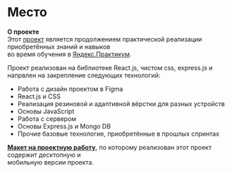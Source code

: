 # Место

**О проекте**  
Этот [проект](https://kombojiec.github.io/mesto-react/) является продолжением практической реализации приобретённых знаний и навыков  
во время обучения в [Яндекс.Практикум](https://praktikum.yandex.ru/web/).  

Проект реализован на библиотеке React.js, чистом css, express.js и напрвлен на закрепление следующих технологий:
* Работа с дизайн проектом в Figma
* React.js и CSS
* Реализация резиновой и адаптивной вёрстки для разных устройств
* Основы JavaScript
* Работа с сервером
* Основы Express.js и Mongo DB
* Прочие базовые технологие, приобретённые в прошлых спринтах

**[Макет на проектную работу](https://www.figma.com/file/StZjf8HnoeLdiXS7dYrLAh/JavaScript.-Sprint-4)**, по которому реализован этот проект содержит десктопную и  
мобильную  версии проекта. 


